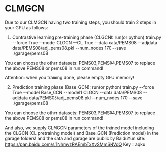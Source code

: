 # CLMGCN
Due to our CLMGCN having two training steps, you should train 2 steps in your GPU as follows:

1. Contrastive learning pre-training phase (CLGCN):
run(or python) train.py --force True --model CLGCN --CL True  --data data/PEMS08  --adjdata data/PEMS08/adj_pems08.pkl --num_nodes 170 --save ./garage/pems08
 
You can choose the other datasets: PEMS03,PEMS04,PEMS07 to replace the above PEMS08 or pems08 in run command!
 
Attention: when you training done, please empty GPU memory!

2. Prediction training phase (Base_GCN):
run(or python) train.py --force True --model Base_GCN --model1 CLGCN  --data data/PEMS08  --adjdata data/PEMS08/adj_pems08.pkl --num_nodes 170 --save ./garage/pems08

You can choose the other datasets: PEMS03,PEMS04,PEMS07 to replace the above PEMS08 or pems08 in run command!

And also, we supply CLMGCN parameters of the trained model including the CLGCN (CL pretraining model) and Base_GCN (Prediction model) in the garage folders! and the data and garage are public by BaiduYun site: https://pan.baidu.com/s/1NhmvzRAEmbTxXvSMmSNVdQ Key：aqku 

